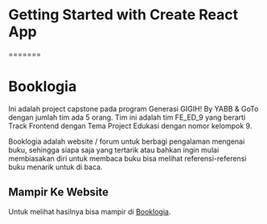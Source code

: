 # Getting Started with Create React App
=======
# Booklogia

Ini adalah project capstone pada program Generasi GIGIH! By YABB & GoTo dengan jumlah tim ada 5 orang. Tim ini adalah tim FE_ED_9 yang berarti Track Frontend dengan Tema Project Edukasi dengan nomor kelompok 9.

Booklogia adalah website / forum untuk berbagi pengalaman mengenai buku, sehingga siapa saja yang tertarik atau bahkan ingin mulai membiasakan diri untuk membaca buku bisa melihat referensi-referensi buku menarik untuk di baca.

## Mampir Ke Website
Untuk melihat hasilnya bisa mampir di [Booklogia](https://booklogia.vercel.app).